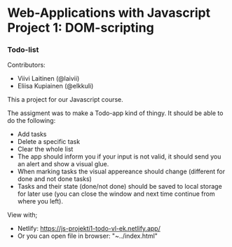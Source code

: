# Web-Applications with Javascript Project 1: DOM-scripting

### Todo-list

Contributors: 
* Viivi Laitinen (@laivii)
* Eliisa Kupiainen (@elkkuli)




This a project for our Javascript course. 

The assigment was to make a Todo-app kind of thingy. It should be able to do the following:
* Add tasks
* Delete a specific task
* Clear the whole list
* The app should inform you if your input is not valid, it should send you an alert and show a visual glue.
* When marking tasks the visual appereance should change (different for done and not done tasks)
* Tasks and their state (done/not done) should be saved to local storage for later use (you can close the window and next time continue from where you left).

View with;
* Netlify: https://js-projekti1-todo-vl-ek.netlify.app/
* Or you can open file in browser: "~../index.html"
